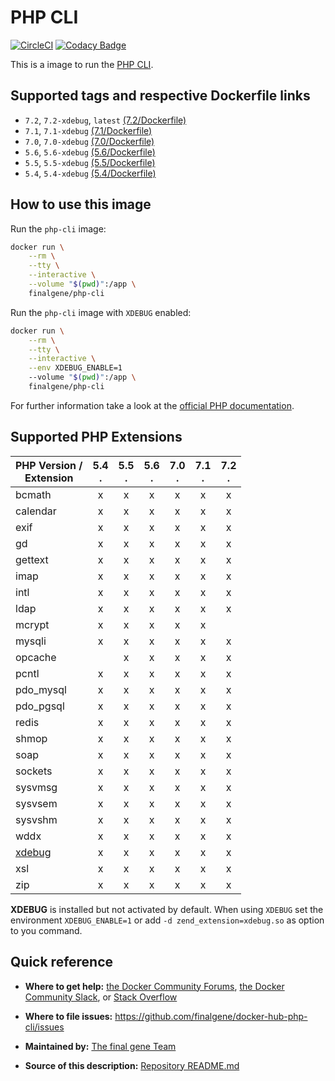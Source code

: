 # PHP CLI
[![CircleCI](https://circleci.com/gh/final-gene/docker-hub-php-cli/tree/master.svg?style=svg)](https://circleci.com/gh/final-gene/docker-hub-php-cli/tree/master) [![Codacy Badge](https://api.codacy.com/project/badge/Grade/e067ba9a720d4b3995c21adc9182f599)](https://www.codacy.com/app/final-gene/docker-hub-php-cli?utm_source=github.com&amp;utm_medium=referral&amp;utm_content=final-gene/docker-hub-php-cli&amp;utm_campaign=Badge_Grade)

This is a image to run the [PHP CLI](http://php.net/manual/en/features.commandline.php).

## Supported tags and respective Dockerfile links
* `7.2`, `7.2-xdebug`, `latest` [(7.2/Dockerfile)](https://github.com/finalgene/docker-hub-php-cli/blob/master/7.2/Dockerfile)
* `7.1`, `7.1-xdebug` [(7.1/Dockerfile)](https://github.com/finalgene/docker-hub-php-cli/blob/master/7.1/Dockerfile)
* `7.0`, `7.0-xdebug` [(7.0/Dockerfile)](https://github.com/finalgene/docker-hub-php-cli/blob/master/7.0/Dockerfile)
* `5.6`, `5.6-xdebug` [(5.6/Dockerfile)](https://github.com/finalgene/docker-hub-php-cli/blob/master/5.6/Dockerfile)
* `5.5`, `5.5-xdebug` [(5.5/Dockerfile)](https://github.com/finalgene/docker-hub-php-cli/blob/master/5.5/Dockerfile)
* `5.4`, `5.4-xdebug` [(5.4/Dockerfile)](https://github.com/finalgene/docker-hub-php-cli/blob/master/5.4/Dockerfile)

## How to use this image
Run the `php-cli` image:

```bash
docker run \
    --rm \
    --tty \
    --interactive \
    --volume "$(pwd)":/app \
    finalgene/php-cli
```

Run the `php-cli` image with `XDEBUG` enabled:

```bash
docker run \
    --rm \
    --tty \
    --interactive \
    --env XDEBUG_ENABLE=1
    --volume "$(pwd)":/app \
    finalgene/php-cli
```

For further information take a look at the [official PHP documentation](http://php.net/manual/en/).

## Supported PHP Extensions

| PHP Version /<br>Extension | 5.4<br>. | 5.5<br>. | 5.6<br>. | 7.0<br>. | 7.1<br>. | 7.2<br>. |
| -------------------------- |:--------:|:--------:|:--------:|:--------:|:--------:|:--------:|
| bcmath                     |    x     |    x     |    x     |    x     |    x     |    x     |
| calendar                   |    x     |    x     |    x     |    x     |    x     |    x     |
| exif                       |    x     |    x     |    x     |    x     |    x     |    x     |
| gd                         |    x     |    x     |    x     |    x     |    x     |    x     |
| gettext                    |    x     |    x     |    x     |    x     |    x     |    x     |
| imap                       |    x     |    x     |    x     |    x     |    x     |    x     |
| intl                       |    x     |    x     |    x     |    x     |    x     |    x     |
| ldap                       |    x     |    x     |    x     |    x     |    x     |    x     |
| mcrypt                     |    x     |    x     |    x     |    x     |    x     |          |
| mysqli                     |    x     |    x     |    x     |    x     |    x     |    x     |
| opcache                    |          |    x     |    x     |    x     |    x     |    x     |
| pcntl                      |    x     |    x     |    x     |    x     |    x     |    x     |
| pdo_mysql                  |    x     |    x     |    x     |    x     |    x     |    x     |
| pdo_pgsql                  |    x     |    x     |    x     |    x     |    x     |    x     |
| redis                      |    x     |    x     |    x     |    x     |    x     |    x     |
| shmop                      |    x     |    x     |    x     |    x     |    x     |    x     |
| soap                       |    x     |    x     |    x     |    x     |    x     |    x     |
| sockets                    |    x     |    x     |    x     |    x     |    x     |    x     |
| sysvmsg                    |    x     |    x     |    x     |    x     |    x     |    x     |
| sysvsem                    |    x     |    x     |    x     |    x     |    x     |    x     |
| sysvshm                    |    x     |    x     |    x     |    x     |    x     |    x     |
| wddx                       |    x     |    x     |    x     |    x     |    x     |    x     |
| [xdebug](#footnote-xdebug) |    x     |    x     |    x     |    x     |    x     |    x     |
| xsl                        |    x     |    x     |    x     |    x     |    x     |    x     |
| zip                        |    x     |    x     |    x     |    x     |    x     |    x     |

**<a name="footnote-xdebug">XDEBUG</a>** is installed but not activated by default. When using `XDEBUG` set the environment `XDEBUG_ENABLE=1` or add `-d zend_extension=xdebug.so` as option to you command.

## Quick reference
* **Where to get help:**
[the Docker Community Forums](https://forums.docker.com), [the Docker Community Slack](https://blog.docker.com/2016/11/introducing-docker-community-directory-docker-community-slack), or [Stack Overflow](https://stackoverflow.com/search?tab=newest&q=docker)

* **Where to file issues:**
https://github.com/finalgene/docker-hub-php-cli/issues

* **Maintained by:**
[The final gene Team](https://github.com/finalgene)

* **Source of this description:**
[Repository README.md](https://github.com/finalgene/docker-hub-php-cli/blob/master/README.md)
